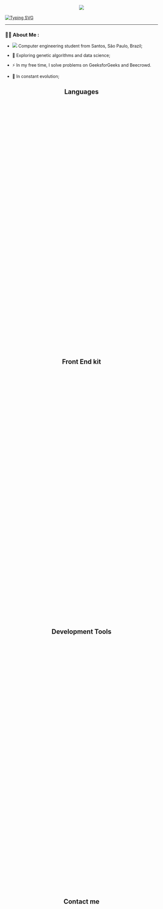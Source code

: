 <div id="header" align="center">
  <img src="https://media.giphy.com/media/Qo2dupDib32rkTY4hX/giphy.gif" width="300"/>
</div>

[![Typing SVG](https://readme-typing-svg.demolab.com?font=Splina+Sans+Mono&duration=1500&pause=2000&center=true&multiline=true&repeat=false&random=false&width=1100&height=100&lines=Welcome!+%F0%9F%AA%B4;I'm+Gustavo%2C+a+computer+engineering+student+passionate+about+technology+and+programming.;Santos+-+SP+-+Brazil)](https://git.io/typing-svg)

---

### :man_technologist: About Me :
- <img src="https://media.giphy.com/media/WUlplcMpOCEmTGBtBW/giphy.gif" width="30"> Computer engineering student from Santos, São Paulo, Brazil;

- :seedling: Exploring genetic algorithms and data science;

- :zap: In my free time, I solve problems on GeeksforGeeks and Beecrowd.
  
- :telescope: In constant evolution;


<h2 align="center">Languages</h2>

<div align="center" style="margin:400px; width: 1000px">
    <img src="https://github.com/devicons/devicon/blob/master/icons/c/c-plain.svg"  title="C" alt="C" width="60" height="60"/>&nbsp;
    <img src="https://github.com/devicons/devicon/blob/master/icons/cplusplus/cplusplus-plain.svg"  title="C++" alt="C++" width="60" height="60"/>&nbsp;
    <img src="https://github.com/devicons/devicon/blob/master/icons/csharp/csharp-plain.svg"  title="C#" alt="Csharp" width="60" height="60"/>&nbsp;
    <img src="https://github.com/devicons/devicon/blob/master/icons/python/python-original.svg"  title="Python" alt="Python" width="60" height="60"/>&nbsp;
    <img src="https://github.com/devicons/devicon/blob/master/icons/javascript/javascript-original.svg" title="JavaScript" alt="JavaScript" width="60" height="60"/>&nbsp;
</div>



<h2 align="center">Front End kit</h2>
<div align="center" style="margin:400px; width: 1000px">
    <img src="https://github.com/devicons/devicon/blob/master/icons/css3/css3-plain-wordmark.svg"  title="CSS3" alt="CSS" width="60" height="60"/>&nbsp;
    <img src="https://github.com/devicons/devicon/blob/master/icons/html5/html5-original.svg" title="HTML5" alt="HTML" width="60" height="60"/>&nbsp;
</div>

<h2 align="center">Development Tools</h2>
<div align="center" style="margin:400px; width: 1000px">
    <img src="https://github.com/devicons/devicon/blob/master/icons/vscode/vscode-original-wordmark.svg" title="VSCode" **alt="Visual Studio Code" width="60" height="60"/>
    <img src="https://github.com/devicons/devicon/blob/master/icons/git/git-original-wordmark.svg" title="Git" **alt="Git" width="60" height="60"/>
</div>

<h2 align="center">Contact me</h2>

<div id="badges" align="center" style="margin:400px; width: 1000px">
    <a href="https://www.linkedin.com/in/gustavo-ga-dev/" target="_blank">
            <img src="https://img.shields.io/badge/LinkedIn-0077B5?style=for-the-badge&logo=linkedin&logoColor=white"/>
    </a>
    <a href="mailto:g.alvarezftw@gmail.com" target="_blank">
            <img src="https://img.shields.io/badge/Gmail-D14836?style=for-the-badge&logo=gmail&logoColor=white"/>
    </a>
</div>

